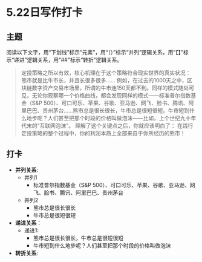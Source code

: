 # 5.22日写作打卡

## 主题
阅读以下文字，用“下划线”标示“元素”，用“（）”标示“并列”逻辑关系，用“【】”标示“递进”逻辑关系，用“##”标示“转折”逻辑关系。


> 定投策略之所以有效，核心机理在于这个策略符合现实世界的真实状况：
熊市就是比牛市长，并且长很多很多……
例如，在过去的1000天之中，区块链数字资产交易市场里，所谓的牛市连150天都不到。同样的模式随处可见，无论你观察哪一个价格曲线，都会发现同样的模式——标准普尔指数基金（S&P 500）、可口可乐、苹果、谷歌、亚马逊、网飞、脸书、腾讯、阿里巴巴、贵州茅台……熊市总是很长很长，牛市总是很短很短。牛市短到什么地步呢？人们甚至把那个时段的价格叫做泡沫——比如，上个世纪九十年代末的“互联网泡沫”。
理解了这个关键点之后，你就应该明白了：
在践行定投策略的整个过程中，你的利润本质上全部来自于你所经历的熊市！

## 打卡

- **并列关系**:   
    - 并列1  
        - 标准普尔指数基金（S&P 500）、可口可乐、苹果、谷歌、亚马逊、网飞、脸书、腾讯、阿里巴巴、贵州茅台  
    - 并列2  
        - 熊市总是很长很长
        - 牛市总是很短很短
- **递进关系**：  
    - 递进1:  
        - 熊市总是很长很长，牛市总是很短很短
        - 牛市短到什么地步呢？人们甚至把那个时段的价格叫做泡沫
- **转折关系**:  